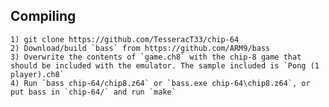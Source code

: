 ## Compiling
	1) git clone https://github.com/TesseracT33/chip-64
	2) Download/build `bass` from https://github.com/ARM9/bass
	3) Overwrite the contents of `game.ch8` with the chip-8 game that should be included with the emulator. The sample included is `Pong (1 player).ch8`
	4) Run `bass chip-64/chip8.z64` or `bass.exe chip-64\chip8.z64`, or put bass in `chip-64/` and run `make`